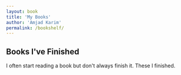 ```yaml
---
layout: book
title: 'My Books'
author: 'Amjad Karim'
permalink: /bookshelf/
---
```


## Books I've Finished
I often start reading a book but don't always finish it. These I finished.

<!-- <small>This excellent visualisation was developed by petar gyurov, you can find the [repo here](https://github.com/petargyurov/virtual-bookshelf).</small> -->
